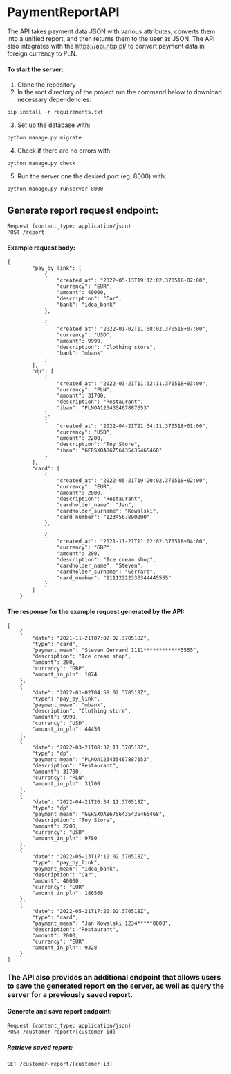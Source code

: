 # PaymentReportAPI

The API takes payment data JSON with various attributes, converts them into a unified report, and then returns them to the user as JSON.
The API also integrates with the https://api.nbp.pl/ to convert payment data in foreign currency to PLN.

#### To start the server:
1. Clone the repository
2. In the root directory of the project run the command below to download necessary dependencies:
```
pip install -r requirements.txt
```
3. Set up the database with:
```
python manage.py migrate
```
4. Check if there are no errors with:
```
python manage.py check
```
5. Run the server one the desired port (eg. 8000) with:
```
python manage.py runserver 8000
```

## Generate report request endpoint:
```
Request (content_type: application/json)
POST /report
```

#### Example request body:
```
{
        "pay_by_link": [
            {
                "created_at": "2022-05-13T19:12:02.370518+02:00",
                "currency": "EUR",
                "amount": 40000,
                "description": "Car",
                "bank": "idea_bank"
            },

            {
                "created_at": "2022-01-02T11:58:02.370518+07:00",
                "currency": "USD",
                "amount": 9999,
                "description": "Clothing store",
                "bank": "mbank"
            }
        ],
        "dp": [
            {
                "created_at": "2022-03-21T11:32:11.370518+03:00",
                "currency": "PLN",
                "amount": 31700,
                "description": "Restaurant",
                "iban": "PLNOA123435467887653"
            },
            {
                "created_at": "2022-04-21T21:34:11.370518+01:00",
                "currency": "USD",
                "amount": 2200,
                "description": "Toy Store",
                "iban": "GERSXOA86756435435465468"
            }
        ],
        "card": [
            {
                "created_at": "2022-05-21T19:20:02.370518+02:00",
                "currency": "EUR",
                "amount": 2000,
                "description": "Restaurant",
                "cardholder_name": "Jan",
                "cardholder_surname": "Kowalski",
                "card_number": "1234567890000"
            },

            {
                "created_at": "2021-11-21T11:02:02.370518+04:00",
                "currency": "GBP",
                "amount": 200,
                "description": "Ice cream shop",
                "cardholder_name": "Steven",
                "cardholder_surname": "Gerrard",
                "card_number": "11112222333344445555"
            }
        ]
    }
```
#### The response for the example request generated by the API:
```
[
    {
        "date": "2021-11-21T07:02:02.370518Z",
        "type": "card",
        "payment_mean": "Steven Gerrard 1111************5555",
        "description": "Ice cream shop",
        "amount": 200,
        "currency": "GBP",
        "amount_in_pln": 1074
    },
    {
        "date": "2022-01-02T04:58:02.370518Z",
        "type": "pay_by_link",
        "payment_mean": "mbank",
        "description": "Clothing store",
        "amount": 9999,
        "currency": "USD",
        "amount_in_pln": 44450
    },
    {
        "date": "2022-03-21T08:32:11.370518Z",
        "type": "dp",
        "payment_mean": "PLNOA123435467887653",
        "description": "Restaurant",
        "amount": 31700,
        "currency": "PLN",
        "amount_in_pln": 31700
    },
    {
        "date": "2022-04-21T20:34:11.370518Z",
        "type": "dp",
        "payment_mean": "GERSXOA86756435435465468",
        "description": "Toy Store",
        "amount": 2200,
        "currency": "USD",
        "amount_in_pln": 9780
    },
    {
        "date": "2022-05-13T17:12:02.370518Z",
        "type": "pay_by_link",
        "payment_mean": "idea_bank",
        "description": "Car",
        "amount": 40000,
        "currency": "EUR",
        "amount_in_pln": 186568
    },
    {
        "date": "2022-05-21T17:20:02.370518Z",
        "type": "card",
        "payment_mean": "Jan Kowalski 1234*****0000",
        "description": "Restaurant",
        "amount": 2000,
        "currency": "EUR",
        "amount_in_pln": 9328
    }
]
```

### The API also provides an additional endpoint that allows users to save the generated report on the server, as well as query the server for a previously saved report.
#### Generate and save report endpoint:
```
Request (content_type: application/json)
POST /customer-report/[customer-id]
```
##### Retrieve saved report:
```
GET /customer-report/[customer-id]
```
